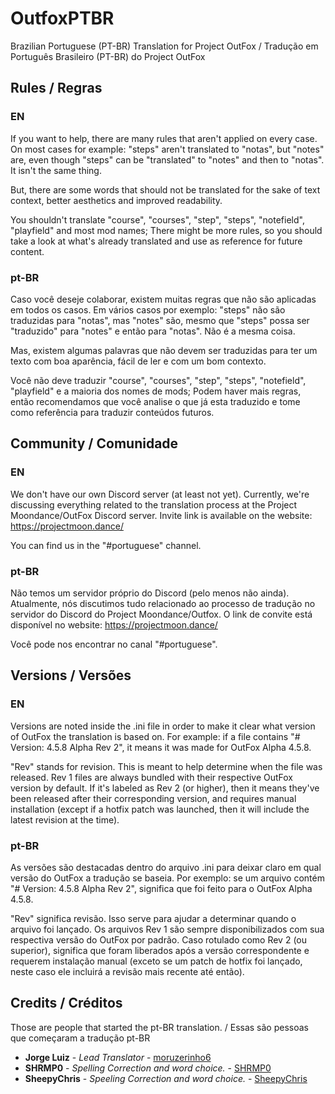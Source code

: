 # OutfoxPTBR

Brazilian Portuguese (PT-BR) Translation for Project OutFox / Tradução em Português Brasileiro (PT-BR) do Project OutFox

## Rules / Regras

### EN

If you want to help, there are many rules that aren't applied on every case. On most cases for example: "steps" aren't translated to "notas", but "notes" are, even though "steps" can be "translated" to "notes" and then to "notas". It isn't the same thing.

But, there are some words that should not be translated for the sake of text context, better aesthetics and improved readability.

You shouldn't translate "course", "courses", "step", "steps", "notefield", "playfield" and most mod names; There might be more rules, so you should take a look at what's already translated and use as reference for future content.

### pt-BR

Caso você deseje colaborar, existem muitas regras que não são aplicadas em todos os casos. Em vários casos por exemplo: "steps" não são traduzidas para "notas", mas "notes" são, mesmo que "steps" possa ser "traduzido" para "notes" e então para "notas". Não é a mesma coisa.

Mas, existem algumas palavras que não devem ser traduzidas para ter um texto com boa aparência, fácil de ler e com um bom contexto.

Você não deve traduzir "course", "courses", "step", "steps", "notefield", "playfield" e a maioria dos nomes de mods; Podem haver mais regras, então recomendamos que você analise o que já esta traduzido e tome como referência para traduzir conteúdos futuros.

## Community / Comunidade

### EN

We don't have our own Discord server (at least not yet). Currently, we're discussing everything related to the translation process at the Project Moondance/OutFox Discord server. Invite link is available on the website: https://projectmoon.dance/

You can find us in the "#portuguese" channel.

### pt-BR

Não temos um servidor próprio do Discord (pelo menos não ainda). Atualmente, nós discutimos tudo relacionado ao processo de tradução no servidor do Discord do Project Moondance/Outfox. O link de convite está disponível no website: https://projectmoon.dance/

Você pode nos encontrar no canal "#portuguese".

## Versions / Versões

### EN

Versions are noted inside the .ini file in order to make it clear what version of OutFox the translation is based on. For example: if a file contains "# Version: 4.5.8 Alpha Rev 2", it means it was made for OutFox Alpha 4.5.8.
 
"Rev" stands for revision. This is meant to help determine when the file was released. Rev 1 files are always bundled with their respective OutFox version by default. If it's labeled as Rev 2 (or higher), then it means they've been released after their corresponding version, and requires manual installation (except if a hotfix patch was launched, then it will include the latest revision at the time).

### pt-BR

As versões são destacadas dentro do arquivo .ini para deixar claro em qual versão do OutFox a tradução se baseia. Por exemplo: se um arquivo contém "# Version: 4.5.8 Alpha Rev 2", significa que foi feito para o OutFox Alpha 4.5.8.
 
"Rev" significa revisão. Isso serve para ajudar a determinar quando o arquivo foi lançado. Os arquivos Rev 1 são sempre disponibilizados com sua respectiva versão do OutFox por padrão. Caso rotulado como Rev 2 (ou superior), significa que foram liberados após a versão correspondente e requerem instalação manual (exceto se um patch de hotfix foi lançado, neste caso ele incluirá a revisão mais recente até então).

## Credits / Créditos

Those are people that started the pt-BR translation. / Essas são pessoas que começaram a tradução pt-BR

* **Jorge Luiz** - *Lead Translator* - [moruzerinho6](https://github.com/moruzerinho6)
* **SHRMP0** - *Spelling Correction and word choice.* - [SHRMP0](https://github.com/SHRMP0)
* **SheepyChris** - *Speeling Correction and word choice.* - [SheepyChris](https://github.com/SheepyChris)

